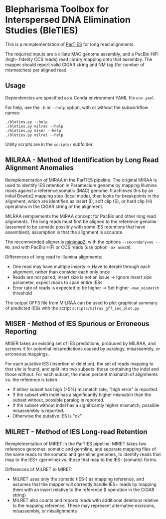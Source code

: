 # Blepharisma Toolbox for Interspersed DNA Elimination Studies (BleTIES)

This is a reimplementation of [ParTIES](https://github.com/oarnaiz/ParTIES) for 
long read alignments. 

The required inputs are a ciliate MAC genome assembly, and a PacBio HiFi (high-
fidelity CCS reads) read library mapping onto that assembly. The mapper should
report valid CIGAR string and NM tag (for number of mismatches) per aligned
read.

## Usage

Dependencies are specified as a Conda environment YAML file `env.yaml`.

For help, use the `-h` or `--help` option, with or without the subworkflow 
names:

```
./bleties.py --help
./bleties.py milraa --help
./bleties.py miser --help
./bleties.py milret --help
```

Utility scripts are in the `scripts/` subfolder.

## MILRAA - Method of Identification by Long Read Alignment Anomalies

Reimplementation of MIRAA in the ParTIES pipeline. The original MIRAA is used
to identify IES retention in Paramecium genome by mapping Illumina reads
against a reference somatic (MAC) genome. It achieves this by an initial
Bowtie2 mapping step (local mode), then looks for breakpoints in the alignment,
which are identified as insert (I), soft clip (S), or hard clip (H) operations
in the CIGAR string of the alignment.

MILRAA reimplements the MIRAA concept for PacBio and other long read alignments.
The long reads must first be aligned to the reference genome (assumed to be
somatic possibly with some IES retentions that have assembled), assumption is
that the alignment is accurate.

The recommended aligner is [minimap2](https://github.com/lh3/minimap2), with
the options `--secondary=no --MD`, and with PacBio HiFi or CCS reads (use
option `-ax asm20`).

Differences of long read to Illumina alignments:
 * One read may have multiple inserts -> Have to iterate through each alignment,
   rather than consider each only once
 * Reads are not paired, insert size is not an issue -> Ignore insert size
   parameter, expect reads to span entire IESs
 * Error rate of reads is expected to be higher -> Set higher `-max_mismatch`
   threshold

The output GFF3 file from MILRAA can be used to plot graphical summary of
predicted IESs with the script `scripts/milraa_gff_ies_plot.py`.

## MISER - Method of IES Spurious or Erroneous Reporting

MISER takes an existing set of IES predictions, produced by MILRAA, and 
screens it for potential mispredictions caused by paralogy, misassembly, or 
erroneous mappings. 

For each putative IES (insertion or deletion), the set of reads mapping to that 
site is found, and split into two subsets: those containing the indel and those
without. For each subset, the mean percent mismatch of alignments vs. the 
reference is taken. 

 * If either subset has high (>5%) mismatch rate, "high error" is reported.
 * If the subset with indel has a significantly higher mismatch than the subset
   without, possible paralog is reported.
 * If the subset without indel has a significantly higher mismatch, possible 
   misassembly is reported.
 * Otherwise the putative IES is "ok".

## MILRET - Method of IES Long-read Retention

Reimplementation of MIRET in the ParTIES pipeline. MIRET takes two reference
genomes: somatic and germline, and separate mapping files of the same reads to
the somatic and germline genomes, to identify reads that map to the IES+
(germline) vs. those that map to the IES- (somatic) forms. 

Differences of MILRET to MIRET:
 * MILRET uses only the somatic (IES-) as mapping reference, and assumes that 
   the mapper will correctly handle IES+ reads by mapping them with an insert 
   relative to the reference (I operation in the CIGAR string)
 * MILRET also counts and reports reads with additional deletions relative to
   the mapping reference. These may represent alternative excisions, 
   misassembly, or misalignments

